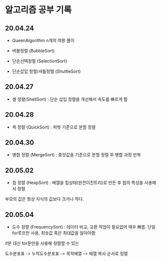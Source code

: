 # 알고리즘 공부 기록

20.04.24
--------
- QueenAlgorithm
n개의 여왕 풀이

- 버블정렬 (BubbleSort)

- 단순선택정렬 (SelectionSort)

- 단순삽입 정렬/셔틀정렬 (ShuttleSort)


## 20.04.27
- 셸 정렬(ShellSort) : 단순 삽입 정렬을 개선해서 속도를 빠르게 함

## 20.04.28
- 퀵 정렬 (QuickSort) : 피벗 기준으로 분할 정렬

## 20.04.30

- 병합 정렬 (MergeSort) : 중앙값을 기준으로 분할 정렬 후 병합 과정 반복

## 20.05.02

- 힙 정렬 (HeapSort) : 배열을 힙상태(완전이진트리)로 만든 후 힙의 특성을 사용해서 정렬

부모의 값은 항상 자식의 값보다 크거나 작다.

## 20.05.04
- 도수 정렬 (FrequencySort) : 데이터 비교, 교환 작업이 필요없어 매우 빠름. 단일 for루프만 사용, 최솟값 혹은 최대값을 알아야함

if문 대신 for문만을 사용해 정렬할 수 있는 

도수분포표 -> 누적도수분포표 -> 목적배열 -> 배열 복사 순서로 정렬

